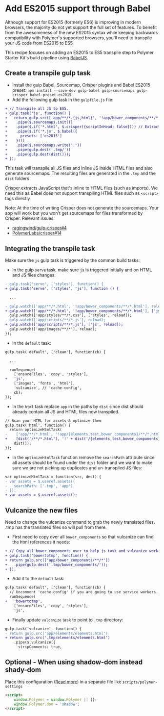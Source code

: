 # Add ES2015 support through Babel

Although support for ES2015 (formerly ES6) is improving in modern browsers, the majority do not yet support the full set of features. To benefit from the awesomeness of the new ES2015 syntax while keeping backwards compatibility with Polymer's supported browsers, you'll need to transpile your JS code from ES2015 to ES5

This recipe focuses on adding an ES2015 to ES5 transpile step to Polymer Starter Kit's build pipeline using [BabelJS](https://babeljs.io/).


## Create a transpile gulp task

- Install the gulp Babel, Sourcemap, Crisper plugins and Babel ES2015 preset: `npm install --save-dev gulp-babel gulp-sourcemaps gulp-crisper babel-preset-es2015`
- Add the following gulp task in the `gulpfile.js` file:

```patch
+ // Transpile all JS to ES5.
+ gulp.task('js', function() {
+   return gulp.src(['app/**/*.{js,html}', '!app/bower_components/**/*'])
+    .pipe($.sourcemaps.init())
+    .pipe($.if('*.html', $.crisper({scriptInHead: false}))) // Extract JS from .html files
+    .pipe($.if('*.js', $.babel({
+      presets: ['es2015']
+    })))
+    .pipe($.sourcemaps.write('.'))
+    .pipe(gulp.dest('.tmp/'))
+    .pipe(gulp.dest(dist()));
+ });
```

This task will transpile all JS files and inline JS inside HTML files and also generate sourcemaps. The resulting files are generated in the `.tmp` and the `dist` folders

[Crisper](https://github.com/PolymerLabs/crisper) extracts JavaScript that's inline to HTML files (such as imports). We need this as Babel does not support transpiling HTML files such as `<script>` tags directly

Note: At the time of writing Crisper does not generate the sourcemaps. Your app will work but you won't get sourcemaps for files transformed by Crisper. Relevant issues:

 - [ragingwind/gulp-crisper#4](https://github.com/ragingwind/gulp-crisper/issues/4)
 - [PolymerLabs/crisper#14](https://github.com/PolymerLabs/crisper/issues/14)


## Integrating the transpile task

Make sure the `js` gulp task is triggered by the common build tasks:

 - In the gulp `serve` task, make sure `js` is triggered initially and on HTML and JS files changes:

```patch
- gulp.task('serve', ['styles'], function() {
+ gulp.task('serve', ['styles', 'js'], function () {

  ...

- gulp.watch(['app/**/*.html', '!app/bower_components/**/*.html'], reload);
+ gulp.watch(['app/**/*.html', '!app/bower_components/**/*.html'], ['js', reload]);
  gulp.watch(['app/styles/**/*.css'], ['styles', reload]);
- gulp.watch(['app/scripts/**/*.js'], reload);
+ gulp.watch(['app/scripts/**/*.js'], ['js', reload]);
  gulp.watch(['app/images/**/*'], reload);
});
```

 - In the `default` task:

```patch
gulp.task('default', ['clean'], function(cb) {

  ...

  runSequence(
    ['ensureFiles', 'copy', 'styles'],
+   'js',
    ['images', 'fonts', 'html'],
    'vulcanize', // 'cache-config',
    cb);
});
```

 - In the `html` task replace `app` in the paths by `dist` since dist should already contain all JS and HTML files now transpiled.

 ```patch
 // Scan your HTML for assets & optimize them
 gulp.task('html', function() {
   return optimizeHtmlTask(
-    ['app/**/*.html', '!app/{elements,test,bower_components}/**/*.html'],
+    [dist('/**/*.html'), '!' + dist('/{elements,test,bower_components}/**/*.html')],
     dist());
 });
 ```

 - In the `optimizeHtmlTask` function remove the `searchPath` attribute since all assets should be found under the `dist` folder and we want to make sure we are not picking up duplicates and un-transpiled JS files:

```patch
var optimizeHtmlTask = function(src, dest) {
- var assets = $.useref.assets({
-   searchPath: ['.tmp', 'app']
- });
+ var assets = $.useref.assets();
```


## Vulcanize the new files

Need to change the vulcanize command to grab the newly translated files.  .tmp has the translated files so will pull from there.

- First need to copy over all `bower_components` so that vulcanize can find the html references it needs:
```patch
+ // Copy all bower_components over to help js task and vulcanize work together
+ gulp.task('bowertotmp', function() {
+ return gulp.src(['app/bower_components/**/*'])
+   .pipe(gulp.dest('.tmp/bower_components/'));
+ });
```

- Add it to the `default` task:
```patch
gulp.task('default', ['clean'], function(cb) {
  // Uncomment 'cache-config' if you are going to use service workers.
  runSequence(
+   'bowertotmp',
    ['ensureFiles', 'copy', 'styles'],
    'js',
```

- Finally update `vulcanize` task to point to `.tmp` directory:
```patch
gulp.task('vulcanize', function() {
- return gulp.src('app/elements/elements.html')
+ return gulp.src('.tmp/elements/elements.html')
    .pipe($.vulcanize({
      stripComments: true,
```


## Optional - When using shadow-dom instead shady-dom
Place this configuration ([Read more](https://www.polymer-project.org/1.0/docs/devguide/settings.html)) in a separate file like `scripts/polymer-settings`

```html
<script>
    window.Polymer = window.Polymer || {};
    window.Polymer.dom = 'shadow';
</script>
```
